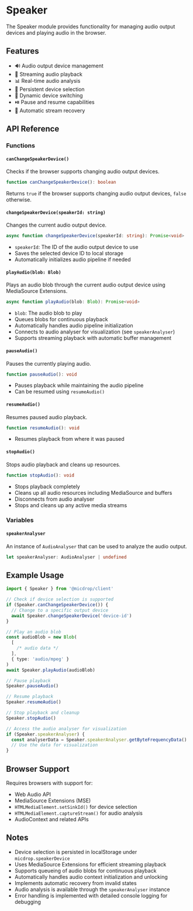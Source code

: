 # Speaker

The Speaker module provides functionality for managing audio output devices and playing audio in the browser.

## Features

- 🔊 Audio output device management
- 🎵 Streaming audio playback
- 📊 Real-time audio analysis
- 💾 Persistent device selection
- 🔄 Dynamic device switching
- ⏯️ Pause and resume capabilities
- 🔄 Automatic stream recovery

## API Reference

### Functions

#### `canChangeSpeakerDevice()`

Checks if the browser supports changing audio output devices.

```typescript
function canChangeSpeakerDevice(): boolean
```

Returns `true` if the browser supports changing audio output devices, `false` otherwise.

#### `changeSpeakerDevice(speakerId: string)`

Changes the current audio output device.

```typescript
async function changeSpeakerDevice(speakerId: string): Promise<void>
```

- `speakerId`: The ID of the audio output device to use
- Saves the selected device ID to local storage
- Automatically initializes audio pipeline if needed

#### `playAudio(blob: Blob)`

Plays an audio blob through the current audio output device using MediaSource Extensions.

```typescript
async function playAudio(blob: Blob): Promise<void>
```

- `blob`: The audio blob to play
- Queues blobs for continuous playback
- Automatically handles audio pipeline initialization
- Connects to audio analyser for visualization (see `speakerAnalyser`)
- Supports streaming playback with automatic buffer management

#### `pauseAudio()`

Pauses the currently playing audio.

```typescript
function pauseAudio(): void
```

- Pauses playback while maintaining the audio pipeline
- Can be resumed using `resumeAudio()`

#### `resumeAudio()`

Resumes paused audio playback.

```typescript
function resumeAudio(): void
```

- Resumes playback from where it was paused

#### `stopAudio()`

Stops audio playback and cleans up resources.

```typescript
function stopAudio(): void
```

- Stops playback completely
- Cleans up all audio resources including MediaSource and buffers
- Disconnects from audio analyser
- Stops and cleans up any active media streams

### Variables

#### `speakerAnalyser`

An instance of `AudioAnalyser` that can be used to analyze the audio output.

```typescript
let speakerAnalyser: AudioAnalyser | undefined
```

## Example Usage

```typescript
import { Speaker } from '@micdrop/client'

// Check if device selection is supported
if (Speaker.canChangeSpeakerDevice()) {
  // Change to a specific output device
  await Speaker.changeSpeakerDevice('device-id')
}

// Play an audio blob
const audioBlob = new Blob(
  [
    /* audio data */
  ],
  { type: 'audio/mpeg' }
)
await Speaker.playAudio(audioBlob)

// Pause playback
Speaker.pauseAudio()

// Resume playback
Speaker.resumeAudio()

// Stop playback and cleanup
Speaker.stopAudio()

// Access the audio analyser for visualization
if (Speaker.speakerAnalyser) {
  const analyserData = Speaker.speakerAnalyser.getByteFrequencyData()
  // Use the data for visualization
}
```

## Browser Support

Requires browsers with support for:

- Web Audio API
- MediaSource Extensions (MSE)
- `HTMLMediaElement.setSinkId()` for device selection
- `HTMLMediaElement.captureStream()` for audio analysis
- AudioContext and related APIs

## Notes

- Device selection is persisted in localStorage under `micdrop.speakerDevice`
- Uses MediaSource Extensions for efficient streaming playback
- Supports queueing of audio blobs for continuous playback
- Automatically handles audio context initialization and unlocking
- Implements automatic recovery from invalid states
- Audio analysis is available through the `speakerAnalyser` instance
- Error handling is implemented with detailed console logging for debugging
